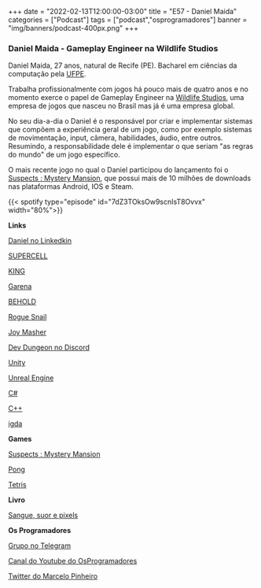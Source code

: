 +++
date = "2022-02-13T12:00:00-03:00"
title = "E57 - Daniel Maida"
categories = ["Podcast"]
tags = ["podcast","osprogramadores"]
banner = "img/banners/podcast-400px.png"
+++

### Daniel Maida - Gameplay Engineer na Wildlife Studios

Daniel Maida, 27 anos, natural de Recife (PE). Bacharel em ciências da computação pela [UFPE](https://www.ufpe.br/).

Trabalha profissionalmente com jogos há pouco mais de quatro anos e no momento exerce o papel de Gameplay Engineer na [Wildlife Studios](https://wildlifestudios.com/), uma empresa de jogos que nasceu no Brasil mas já é uma empresa global.

No seu dia-a-dia o Daniel é o responsável por criar e implementar sistemas que compõem a experiência geral de um jogo, como por exemplo sistemas de movimentação, input, câmera, habilidades, áudio, entre outros. Resumindo, a responsabilidade dele é implementar o que seriam "as regras do mundo" de um jogo específico.

O mais recente jogo no qual o Daniel participou do lançamento foi o [Suspects : Mystery Mansion](https://wildlifestudios.com/games/suspects/), que possui mais de 10 milhões de downloads nas plataformas Android, IOS e Steam.

{{< spotify type="episode" id="7dZ3TOksOw9scnIsT8Ovvx" width="80%">}}


**Links**

[Daniel no Linkedkin](https://www.linkedin.com/in/daniel-maida-16b0b8116/)

[SUPERCELL](https://supercell.com/en/)

[KING](https://www.king.com/corporate-and-media)

[Garena](https://www.garena.sg/)

[BEHOLD](https://www.beholdstudios.com.br/)

[Rogue Snail](https://roguesnail.com/)

[Joy Masher](https://joymasher.com/)

[Dev Dungeon no Discord](https://discord.me/devdungeon)

[Unity](https://unity.com/)

[Unreal Engine](https://www.unrealengine.com/en-US/)

[C#](https://docs.microsoft.com/pt-br/dotnet/csharp/)

[C++](https://www.w3schools.com/CPP/default.asp)

[igda](https://igda.org/)


**Games**

[Suspects : Mystery Mansion](https://store.steampowered.com/app/1576060/Suspects_Mystery_Mansion/)

[Pong](https://www.ponggame.org/)

[Tetris](https://www.ponggame.org/)


**Livro**

[Sangue, suor e pixels](https://www.amazon.com.br/Sangue-Suor-Pixels-Jason-Schreier/dp/8595082596)


**Os Programadores**

[Grupo no Telegram](https://t.me/osprogramadores)

[Canal do Youtube do OsProgramadores](https://www.youtube.com/channel/UCt_YNYGl6K5yNXlXEQDdwWg?view_as=subscriber)

[Twitter do Marcelo Pinheiro](https://twitter.com/mpinheir)
